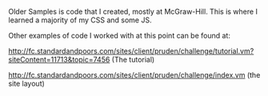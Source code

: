 Older Samples is code that I created, mostly at McGraw-Hill.  This is where I learned a majority of my CSS and some JS.

Other examples of code I worked with at this point can be found at:

http://fc.standardandpoors.com/sites/client/pruden/challenge/tutorial.vm?siteContent=11713&topic=7456
(The tutorial)

http://fc.standardandpoors.com/sites/client/pruden/challenge/index.vm
(the site layout)